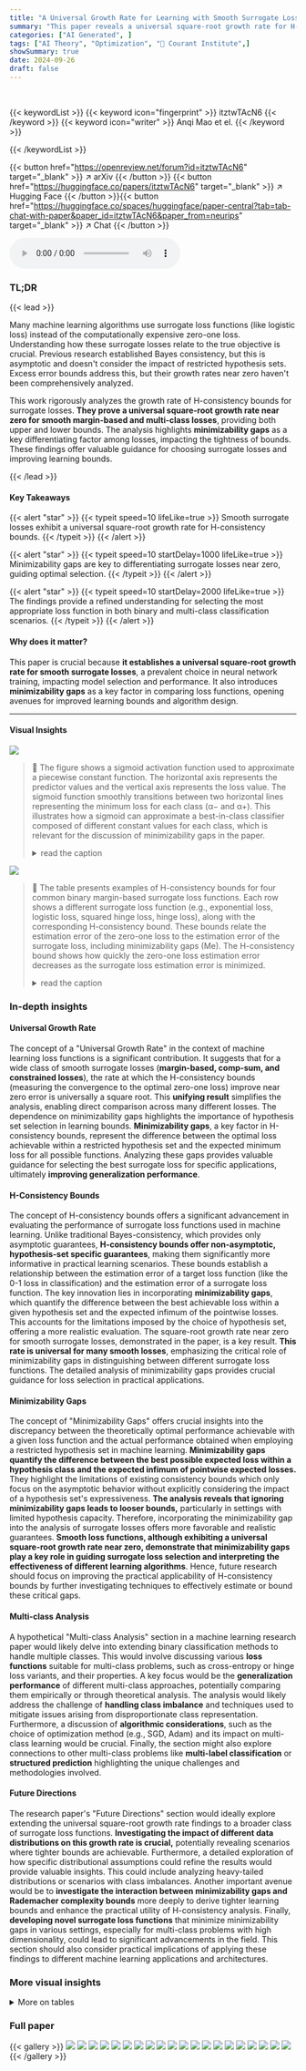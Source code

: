 ```yaml
---
title: "A Universal Growth Rate for Learning with Smooth Surrogate Losses"
summary: "This paper reveals a universal square-root growth rate for H-consistency bounds of smooth surrogate losses in classification, significantly advancing our understanding of loss function selection."
categories: ["AI Generated", ]
tags: ["AI Theory", "Optimization", "🏢 Courant Institute",]
showSummary: true
date: 2024-09-26
draft: false
---
```


<br>

{{< keywordList >}}
{{< keyword icon="fingerprint" >}} itztwTAcN6 {{< /keyword >}}
{{< keyword icon="writer" >}} Anqi Mao et el. {{< /keyword >}}
 
{{< /keywordList >}}

{{< button href="https://openreview.net/forum?id=itztwTAcN6" target="_blank" >}}
↗ arXiv
{{< /button >}}
{{< button href="https://huggingface.co/papers/itztwTAcN6" target="_blank" >}}
↗ Hugging Face
{{< /button >}}{{< button href="https://huggingface.co/spaces/huggingface/paper-central?tab=tab-chat-with-paper&paper_id=itztwTAcN6&paper_from=neurips" target="_blank" >}}
↗ Chat
{{< /button >}}




<audio controls>
    <source src="https://ai-paper-reviewer.com/itztwTAcN6/podcast.wav" type="audio/wav">
    Your browser does not support the audio element.
</audio>


### TL;DR


{{< lead >}}

Many machine learning algorithms use surrogate loss functions (like logistic loss) instead of the computationally expensive zero-one loss.  Understanding how these surrogate losses relate to the true objective is crucial.  Previous research established Bayes consistency, but this is asymptotic and doesn't consider the impact of restricted hypothesis sets.  Excess error bounds address this, but their growth rates near zero haven't been comprehensively analyzed. 

This work rigorously analyzes the growth rate of H-consistency bounds for surrogate losses.  **They prove a universal square-root growth rate near zero for smooth margin-based and multi-class losses**, providing both upper and lower bounds.  The analysis highlights **minimizability gaps** as a key differentiating factor among losses, impacting the tightness of bounds.  These findings offer valuable guidance for choosing surrogate losses and improving learning bounds.

{{< /lead >}}


#### Key Takeaways

{{< alert "star" >}}
{{< typeit speed=10 lifeLike=true >}} Smooth surrogate losses exhibit a universal square-root growth rate for H-consistency bounds. {{< /typeit >}}
{{< /alert >}}

{{< alert "star" >}}
{{< typeit speed=10 startDelay=1000 lifeLike=true >}} Minimizability gaps are key to differentiating surrogate losses near zero, guiding optimal selection. {{< /typeit >}}
{{< /alert >}}

{{< alert "star" >}}
{{< typeit speed=10 startDelay=2000 lifeLike=true >}} The findings provide a refined understanding for selecting the most appropriate loss function in both binary and multi-class classification scenarios. {{< /typeit >}}
{{< /alert >}}

#### Why does it matter?
This paper is crucial because **it establishes a universal square-root growth rate for smooth surrogate losses**, a prevalent choice in neural network training, impacting model selection and performance.  It also introduces **minimizability gaps** as a key factor in comparing loss functions, opening avenues for improved learning bounds and algorithm design.

------
#### Visual Insights



![](https://ai-paper-reviewer.com/itztwTAcN6/figures_9_1.jpg)

> 🔼 The figure shows a sigmoid activation function used to approximate a piecewise constant function.  The horizontal axis represents the predictor values and the vertical axis represents the loss value. The sigmoid function smoothly transitions between two horizontal lines representing the minimum loss for each class (α− and α+). This illustrates how a sigmoid can approximate a best-in-class classifier composed of different constant values for each class, which is relevant for the discussion of minimizability gaps in the paper.
> <details>
> <summary>read the caption</summary>
> Figure 1: Approximation provided by sigmoid activation function.
> </details>





![](https://ai-paper-reviewer.com/itztwTAcN6/tables_18_1.jpg)

> 🔼 The table presents examples of H-consistency bounds for four common binary margin-based surrogate loss functions.  Each row shows a different surrogate loss function (e.g., exponential loss, logistic loss, squared hinge loss, hinge loss), along with the corresponding H-consistency bound.  These bounds relate the estimation error of the zero-one loss to the estimation error of the surrogate loss, including minimizability gaps (Me). The H-consistency bound shows how quickly the zero-one loss estimation error decreases as the surrogate loss estimation error is minimized.
> <details>
> <summary>read the caption</summary>
> Table 1: Examples of H-consistency bounds for binary margin-based losses.
> </details>





### In-depth insights


#### Universal Growth Rate
The concept of a "Universal Growth Rate" in the context of machine learning loss functions is a significant contribution. It suggests that for a wide class of smooth surrogate losses (**margin-based, comp-sum, and constrained losses**), the rate at which the H-consistency bounds (measuring the convergence to the optimal zero-one loss) improve near zero error is universally a square root.  This **unifying result** simplifies the analysis, enabling direct comparison across many different losses. The dependence on minimizability gaps highlights the importance of hypothesis set selection in learning bounds.  **Minimizability gaps**, a key factor in H-consistency bounds, represent the difference between the optimal loss achievable within a restricted hypothesis set and the expected minimum loss for all possible functions. Analyzing these gaps provides valuable guidance for selecting the best surrogate loss for specific applications, ultimately **improving generalization performance**.

#### H-Consistency Bounds
The concept of H-consistency bounds offers a significant advancement in evaluating the performance of surrogate loss functions used in machine learning. Unlike traditional Bayes-consistency, which provides only asymptotic guarantees, **H-consistency bounds offer non-asymptotic, hypothesis-set specific guarantees**, making them significantly more informative in practical learning scenarios.  These bounds establish a relationship between the estimation error of a target loss function (like the 0-1 loss in classification) and the estimation error of a surrogate loss function. The key innovation lies in incorporating **minimizability gaps**, which quantify the difference between the best achievable loss within a given hypothesis set and the expected infimum of the pointwise losses. This accounts for the limitations imposed by the choice of hypothesis set, offering a more realistic evaluation. The square-root growth rate near zero for smooth surrogate losses, demonstrated in the paper, is a key result.  **This rate is universal for many smooth losses**, emphasizing the critical role of minimizability gaps in distinguishing between different surrogate loss functions. The detailed analysis of minimizability gaps provides crucial guidance for loss selection in practical applications.

#### Minimizability Gaps
The concept of "Minimizability Gaps" offers crucial insights into the discrepancy between the theoretically optimal performance achievable with a given loss function and the actual performance obtained when employing a restricted hypothesis set in machine learning.  **Minimizability gaps quantify the difference between the best possible expected loss within a hypothesis class and the expected infimum of pointwise expected losses.**  They highlight the limitations of existing consistency bounds which only focus on the asymptotic behavior without explicitly considering the impact of a hypothesis set's expressiveness.  **The analysis reveals that ignoring minimizability gaps leads to looser bounds,** particularly in settings with limited hypothesis capacity.  Therefore, incorporating the minimizability gap into the analysis of surrogate losses offers more favorable and realistic guarantees.  **Smooth loss functions, although exhibiting a universal square-root growth rate near zero, demonstrate that minimizability gaps play a key role in guiding surrogate loss selection and interpreting the effectiveness of different learning algorithms**.  Hence, future research should focus on improving the practical applicability of H-consistency bounds by further investigating techniques to effectively estimate or bound these critical gaps.

#### Multi-class Analysis
A hypothetical "Multi-class Analysis" section in a machine learning research paper would likely delve into extending binary classification methods to handle multiple classes.  This would involve discussing various **loss functions** suitable for multi-class problems, such as cross-entropy or hinge loss variants, and their properties.  A key focus would be the **generalization performance** of different multi-class approaches, potentially comparing them empirically or through theoretical analysis. The analysis would likely address the challenge of **handling class imbalance** and techniques used to mitigate issues arising from disproportionate class representation.  Furthermore, a discussion of **algorithmic considerations**, such as the choice of optimization method (e.g., SGD, Adam) and its impact on multi-class learning would be crucial. Finally, the section might also explore connections to other multi-class problems like **multi-label classification** or **structured prediction** highlighting the unique challenges and methodologies involved.

#### Future Directions
The research paper's "Future Directions" section would ideally explore extending the universal square-root growth rate findings to a broader class of surrogate loss functions.  **Investigating the impact of different data distributions on this growth rate is crucial,** potentially revealing scenarios where tighter bounds are achievable.  Furthermore, a detailed exploration of how specific distributional assumptions could refine the results would provide valuable insights.  This could include analyzing heavy-tailed distributions or scenarios with class imbalances. Another important avenue would be to **investigate the interaction between minimizability gaps and Rademacher complexity bounds** more deeply to derive tighter learning bounds and enhance the practical utility of H-consistency analysis.  Finally, **developing novel surrogate loss functions** that minimize minimizability gaps in various settings, especially for multi-class problems with high dimensionality, could lead to significant advancements in the field.  This section should also consider practical implications of applying these findings to different machine learning applications and architectures.


### More visual insights




<details>
<summary>More on tables
</summary>


![](https://ai-paper-reviewer.com/itztwTAcN6/tables_19_1.jpg)
> 🔼 This table presents examples of H-consistency bounds for several comp-sum loss functions.  Each row shows a different comp-sum loss function (defined by its Φ(u) function) and the corresponding H-consistency bound in terms of the zero-one loss, the surrogate loss, and their respective minimizability gaps.  The bounds highlight the square-root relationship between the surrogate estimation error and the zero-one estimation error, a key finding of the paper.
> <details>
> <summary>read the caption</summary>
> Table 2: Examples of H-consistency bounds for comp-sum losses.
> </details>

![](https://ai-paper-reviewer.com/itztwTAcN6/tables_19_2.jpg)
> 🔼 This table presents examples of H-consistency bounds for various constrained losses in multi-class classification.  The table shows how the H-consistency bound varies depending on the choice of constrained loss function (e.g., exponential loss, squared hinge loss).  Note that these bounds incorporate the minimizability gap, a key element differentiating them from excess error bounds.
> <details>
> <summary>read the caption</summary>
> Table 3: Examples of H-consistency bounds for constrained losses with ∑y∈Y h(x, y) = 0.
> </details>

</details>




### Full paper

{{< gallery >}}
<img src="https://ai-paper-reviewer.com/itztwTAcN6/1.png" class="grid-w50 md:grid-w33 xl:grid-w25" />
<img src="https://ai-paper-reviewer.com/itztwTAcN6/2.png" class="grid-w50 md:grid-w33 xl:grid-w25" />
<img src="https://ai-paper-reviewer.com/itztwTAcN6/3.png" class="grid-w50 md:grid-w33 xl:grid-w25" />
<img src="https://ai-paper-reviewer.com/itztwTAcN6/4.png" class="grid-w50 md:grid-w33 xl:grid-w25" />
<img src="https://ai-paper-reviewer.com/itztwTAcN6/5.png" class="grid-w50 md:grid-w33 xl:grid-w25" />
<img src="https://ai-paper-reviewer.com/itztwTAcN6/6.png" class="grid-w50 md:grid-w33 xl:grid-w25" />
<img src="https://ai-paper-reviewer.com/itztwTAcN6/7.png" class="grid-w50 md:grid-w33 xl:grid-w25" />
<img src="https://ai-paper-reviewer.com/itztwTAcN6/8.png" class="grid-w50 md:grid-w33 xl:grid-w25" />
<img src="https://ai-paper-reviewer.com/itztwTAcN6/9.png" class="grid-w50 md:grid-w33 xl:grid-w25" />
<img src="https://ai-paper-reviewer.com/itztwTAcN6/10.png" class="grid-w50 md:grid-w33 xl:grid-w25" />
<img src="https://ai-paper-reviewer.com/itztwTAcN6/11.png" class="grid-w50 md:grid-w33 xl:grid-w25" />
<img src="https://ai-paper-reviewer.com/itztwTAcN6/12.png" class="grid-w50 md:grid-w33 xl:grid-w25" />
<img src="https://ai-paper-reviewer.com/itztwTAcN6/13.png" class="grid-w50 md:grid-w33 xl:grid-w25" />
<img src="https://ai-paper-reviewer.com/itztwTAcN6/14.png" class="grid-w50 md:grid-w33 xl:grid-w25" />
<img src="https://ai-paper-reviewer.com/itztwTAcN6/15.png" class="grid-w50 md:grid-w33 xl:grid-w25" />
<img src="https://ai-paper-reviewer.com/itztwTAcN6/16.png" class="grid-w50 md:grid-w33 xl:grid-w25" />
<img src="https://ai-paper-reviewer.com/itztwTAcN6/17.png" class="grid-w50 md:grid-w33 xl:grid-w25" />
<img src="https://ai-paper-reviewer.com/itztwTAcN6/18.png" class="grid-w50 md:grid-w33 xl:grid-w25" />
<img src="https://ai-paper-reviewer.com/itztwTAcN6/19.png" class="grid-w50 md:grid-w33 xl:grid-w25" />
<img src="https://ai-paper-reviewer.com/itztwTAcN6/20.png" class="grid-w50 md:grid-w33 xl:grid-w25" />
{{< /gallery >}}